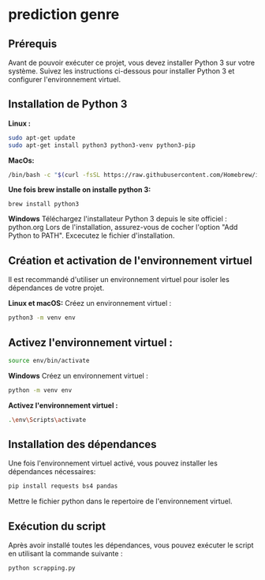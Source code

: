# prediction genre

## **Prérequis**
Avant de pouvoir exécuter ce projet, vous devez installer Python 3 sur votre système. Suivez les instructions ci-dessous pour installer Python 3 et configurer l'environnement virtuel.

## **Installation de Python 3**
**Linux :**

```bash
sudo apt-get update
sudo apt-get install python3 python3-venv python3-pip
```

**MacOs:**
```bash
/bin/bash -c "$(curl -fsSL https://raw.githubusercontent.com/Homebrew/install/HEAD/install.sh)"
```
**Une fois brew installe on installe python 3:**
```
brew install python3
```
**Windows**
Téléchargez l'installateur Python 3 depuis le site officiel : python.org
Lors de l'installation, assurez-vous de cocher l'option "Add Python to PATH".
Excecutez le fichier d'installation.


## **Création et activation de l'environnement virtuel**
Il est recommandé d'utiliser un environnement virtuel pour isoler les dépendances de votre projet.

**Linux et macOS:**
Créez un environnement virtuel :
```bash
python3 -m venv env
```

## **Activez l'environnement virtuel :**
```bash
source env/bin/activate
```
**Windows**
Créez un environnement virtuel :
```bash
python -m venv env
```
**Activez l'environnement virtuel :**
```bash
.\env\Scripts\activate
```


## **Installation des dépendances**
Une fois l'environnement virtuel activé, vous pouvez installer les dépendances nécessaires:
```bash
pip install requests bs4 pandas
```
Mettre le fichier python dans le repertoire de l'environnement virtuel.


## **Exécution du script**
Après avoir installé toutes les dépendances, vous pouvez exécuter le script en utilisant la commande suivante :
```bash
python scrapping.py
```
